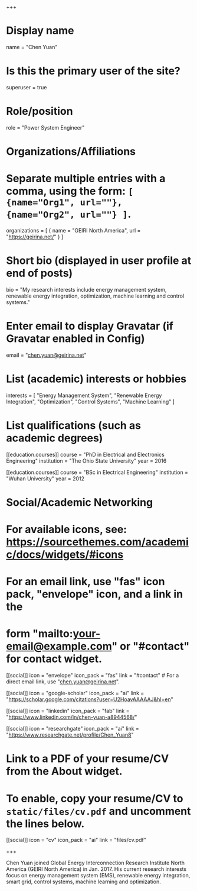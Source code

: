 +++
# Display name
name = "Chen Yuan"

# Is this the primary user of the site?
superuser = true

# Role/position
role = "Power System Engineer"

# Organizations/Affiliations
#   Separate multiple entries with a comma, using the form: `[ {name="Org1", url=""}, {name="Org2", url=""} ]`.
organizations = [ { name = "GEIRI North America", url = "https://geirina.net/" } ]

# Short bio (displayed in user profile at end of posts)
bio = "My research interests include energy management system, renewable energy integration, optimization, machine learning and control systems."

# Enter email to display Gravatar (if Gravatar enabled in Config)
email = "chen.yuan@geirina.net"

# List (academic) interests or hobbies
interests = [
  "Energy Management System",
  "Renewable Energy Integration",
  "Optimization",
  "Control Systems",
  "Machine Learning"
]

# List qualifications (such as academic degrees)
[[education.courses]]
  course = "PhD in Electrical and Electronics Engineering"
  institution = "The Ohio State University"
  year = 2016


[[education.courses]]
  course = "BSc in Electrical Engineering"
  institution = "Wuhan University"
  year = 2012

# Social/Academic Networking
# For available icons, see: https://sourcethemes.com/academic/docs/widgets/#icons
#   For an email link, use "fas" icon pack, "envelope" icon, and a link in the
#   form "mailto:your-email@example.com" or "#contact" for contact widget.

[[social]]
  icon = "envelope"
  icon_pack = "fas"
  link = "#contact"  # For a direct email link, use "chen.yuan@geirina.net".


[[social]]
  icon = "google-scholar"
  icon_pack = "ai"
  link = "https://scholar.google.com/citations?user=U2HoavAAAAAJ&hl=en"
  
[[social]]
  icon = "linkedin"
  icon_pack = "fab"
  link = "https://www.linkedin.com/in/chen-yuan-a8944568/"
  
 [[social]]
  icon = "researchgate"
  icon_pack = "ai"
  link = "https://www.researchgate.net/profile/Chen_Yuan8"


# Link to a PDF of your resume/CV from the About widget.
# To enable, copy your resume/CV to `static/files/cv.pdf` and uncomment the lines below.
 [[social]]
  icon = "cv"
  icon_pack = "ai"
  link = "files/cv.pdf"

+++

Chen Yuan joined Global Energy Interconnection Research Institute North America (GEIRI North America) in Jan. 2017. His current research interests focus on energy management system (EMS), renewable energy integration, smart grid, control systems, machine learning and optimization.
